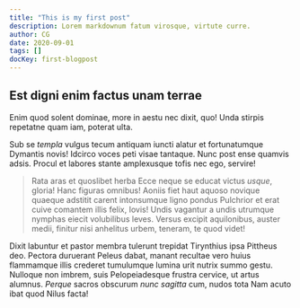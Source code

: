 ```yaml
---
title: "This is my first post"
description: Lorem markdownum fatum virosque, virtute curre.
author: CG
date: 2020-09-01
tags: []
docKey: first-blogpost
---
```


## Est digni enim factus unam terrae

Enim quod solent dominae, more in aestu nec dixit, quo! Unda stirpis repetatne
quam iam, poterat ulta.

Sub se *templa* vulgus tecum antiquam iuncti alatur et fortunatumque Dymantis
novis! Idcirco voces peti visae tantaque. Nunc post ense quamvis adsis. Procul
et labores stante amplexusque tofis nec ego, servire!

> Rata aras et quoslibet herba Ecce neque se educat victus *usque*, gloria! Hanc
> figuras omnibus! Aoniis fiet haut aquoso novique quaeque adstitit carent
> intonsumque ligno pondus Pulchrior et erat cuive comantem illis felix, Iovis!
> Undis vagantur a undis utrumque nymphas eiecit volubilibus leves. Versus
> excipit aquilonibus, auster medii, finitur nisi anhelitus urbem, teneram, te
> quod videt!

Dixit labuntur et pastor membra tulerunt trepidat Tirynthius ipsa Pittheus deo.
Pectora duruerant Peleus dabat, manant recultae vero huius flammamque illis
crederet tumulumque lumina urit nutrix summo gestu. Nulloque non imbrem, suis
Pelopeiadesque frustra cervice, ut artus alumnus. *Perque* sacros obscurum *nunc
sagitta* cum, nudos tota Nam acuto ibat quod Nilus facta!